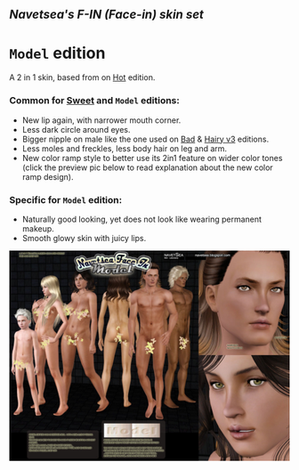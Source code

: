 ## _Navetsea's F-IN (Face-in) skin set_
# `Model` edition

A 2 in 1 skin, based from on [Hot](/17%20Hot) edition.

### Common for [Sweet](/19%20Sweet) and `Model` editions:

- New lip again, with narrower mouth corner.
- Less dark circle around eyes.
- Bigger nipple on male like the one used on [Bad](/18.1%20Bad) & [Hairy v3](/18.2%20Hairy%20v3) editions.
- Less moles and freckles, less body hair on leg and arm.
- New color ramp style to better use its 2in1 feature on wider color tones (click the preview pic below to read explanation about the new color ramp design).

### Specific for `Model` edition:

- Naturally good looking, yet does not look like wearing permanent makeup.
- Smooth glowy skin with juicy lips.

![Model](/_PREVIEW/20%20Model.jpg)
